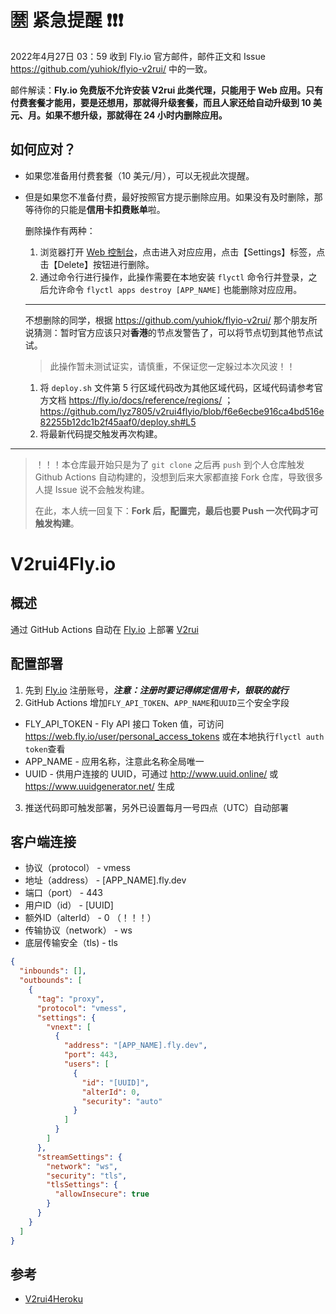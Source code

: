 # :u7981:	 紧急提醒 :exclamation::exclamation::exclamation:
2022年4月27日 03：59 收到 Fly.io 官方邮件，邮件正文和 Issue https://github.com/yuhiok/flyio-v2rui/ 中的一致。

邮件解读：**Fly.io 免费版不允许安装 V2rui 此类代理，只能用于 Web 应用。只有付费套餐才能用，要是还想用，那就得升级套餐，而且人家还给自动升级到 10 美元、月。如果不想升级，那就得在 24 小时内删除应用。**

## 如何应对？
- 如果您准备用付费套餐（10 美元/月），可以无视此次提醒。
- 但是如果您不准备付费，最好按照官方提示删除应用。如果没有及时删除，那等待你的只能是**信用卡扣费账单**啦。

  删除操作有两种：
    1. 浏览器打开 [Web 控制台](https://fly.io/apps)，点击进入对应应用，点击【Settings】标签，点击【Delete】按钮进行删除。
    2. 通过命令行进行操作，此操作需要在本地安装 `flyctl` 命令行并登录，之后允许命令 `flyctl apps destroy [APP_NAME]` 也能删除对应应用。

  ---
  不想删除的同学，根据 https://github.com/yuhiok/flyio-v2rui/ 那个朋友所说猜测：暂时官方应该只对**香港**的节点发警告了，可以将节点切到其他节点试试。
  > 此操作暂未测试证实，请慎重，不保证您一定躲过本次风波！！
    1. 将 `deploy.sh` 文件第 5 行区域代码改为其他区域代码，区域代码请参考官方文档 https://fly.io/docs/reference/regions/ ；
      https://github.com/lyz7805/v2rui4flyio/blob/f6e6ecbe916ca4bd516e82255b12dc1b2f45aaf0/deploy.sh#L5
    2. 将最新代码提交触发再次构建。

---

> ！！！本仓库最开始只是为了 `git clone` 之后再 `push` 到个人仓库触发 Github Actions 自动构建的，没想到后来大家都直接 Fork 仓库，导致很多人提 Issue 说不会触发构建。
> 
> 在此，本人统一回复下：**Fork 后，配置完，最后也要 Push 一次代码才可触发构建**。

# V2rui4Fly.io

## 概述
通过 GitHub Actions 自动在 [Fly.io](https://fly.io/) 上部署 [V2rui](https://www.v2fly.org/)

## 配置部署
1. 先到 [Fly.io](https://fly.io/) 注册账号，***注意：注册时要记得绑定信用卡，银联的就行***
2. GitHub Actions 增加`FLY_API_TOKEN`、`APP_NAME`和`UUID`三个安全字段
* FLY_API_TOKEN - Fly API 接口 Token 值，可访问 <https://web.fly.io/user/personal_access_tokens> 或在本地执行`flyctl auth token`查看
* APP_NAME - 应用名称，注意此名称全局唯一
* UUID - 供用户连接的 UUID，可通过 <http://www.uuid.online/> 或 <https://www.uuidgenerator.net/> 生成
3. 推送代码即可触发部署，另外已设置每月一号四点（UTC）自动部署

## 客户端连接
* 协议（protocol） - vmess
* 地址（address） - [APP_NAME].fly.dev
* 端口（port） - 443
* 用户ID（id） - [UUID]
* 额外ID（alterId） - 0 （！！！）
* 传输协议（network） - ws
* 底层传输安全（tls) - tls

```json
{
  "inbounds": [],
  "outbounds": [
    {
      "tag": "proxy",
      "protocol": "vmess",
      "settings": {
        "vnext": [
          {
            "address": "[APP_NAME].fly.dev",
            "port": 443,
            "users": [
              {
                "id": "[UUID]",
                "alterId": 0,
                "security": "auto"
              }
            ]
          }
        ]
      },
      "streamSettings": {
        "network": "ws",
        "security": "tls",
        "tlsSettings": {
          "allowInsecure": true
        }
      }
    }
  ]
}
```

## 参考
* [V2rui4Heroku](https://github.com/lyz7805/v2rui4heroku)
